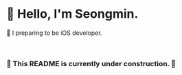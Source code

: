 # 🙌 Hello, I'm Seongmin.

🍎 I preparing to be iOS developer. 

<br/>

### 🚧 This README is currently under construction. 🚧


<!--
**marukim365/marukim365** is a ✨ _special_ ✨ repository because its `README.md` (this file) appears on your GitHub profile.

Here are some ideas to get you started:

- 🔭 I’m currently working on ...
- 🌱 I’m currently learning ...
- 👯 I’m looking to collaborate on ...
- 🤔 I’m looking for help with ...
- 💬 Ask me about ...
- 📫 How to reach me: ...
- 😄 Pronouns: ...
- ⚡ Fun fact: ...
-->
